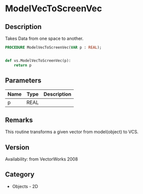 # ModelVecToScreenVec

## Description
Takes Data from one space to another.

```pascal
PROCEDURE ModelVecToScreenVec(VAR p : REAL);
```

```python

def vs.ModelVecToScreenVec(p):
    return p
```

## Parameters
|Name|Type|Description|
|---|---|---|
|p|REAL||

## Remarks
This routine transforms a given vector from model(object) to VCS.

## Version
Availability: from VectorWorks 2008
## Category
* Objects - 2D

